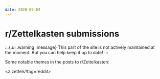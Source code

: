 ```yaml
---
date: 2020-07-04
---
```


# r/Zettelkasten submissions

:::{.ui .warning .message}
This part of the site is not actively maintained at the moment. But you can help keep it up to date!
:::

Some notable themes in the posts to r/Zettelkasten:

<z:zettels?tag=reddit>


